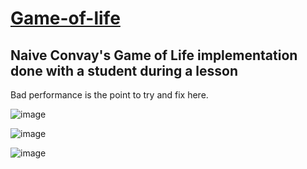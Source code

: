# [Game-of-life](https://github.com/UniBreakfast/Game-of-life)

## Naive Convay's Game of Life implementation done with a student during a lesson

Bad performance is the point to try and fix here.

![image](https://github.com/user-attachments/assets/9d0e7be8-8bb4-4358-995d-86102b58416c)

![image](https://github.com/user-attachments/assets/3471c419-c35c-40a1-9577-6a0a13b6c784)

![image](https://github.com/user-attachments/assets/bcebc5f5-e6a0-4a95-9556-2483adda916a)
